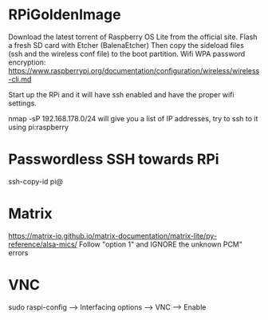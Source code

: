 # RPiGoldenImage

Download the latest torrent of Raspberry OS Lite from the official site.
Flash a fresh SD card with Etcher (BalenaEtcher)
Then copy the sideload files (ssh and the wireless conf file) to the boot partition. Wifi WPA password encryption: 
https://www.raspberrypi.org/documentation/configuration/wireless/wireless-cli.md

Start up the RPi and it will have ssh enabled and have the proper wifi settings.

nmap -sP 192.168.178.0/24 will give you a list of IP addresses, try to ssh to it using pi:raspberry

# Passwordless SSH towards RPi
ssh-copy-id pi@<ip address>

# Matrix
https://matrix-io.github.io/matrix-documentation/matrix-lite/py-reference/alsa-mics/
Follow "option 1" and IGNORE the unknown PCM" errors

# VNC
sudo raspi-config --> Interfacing options --> VNC --> Enable
